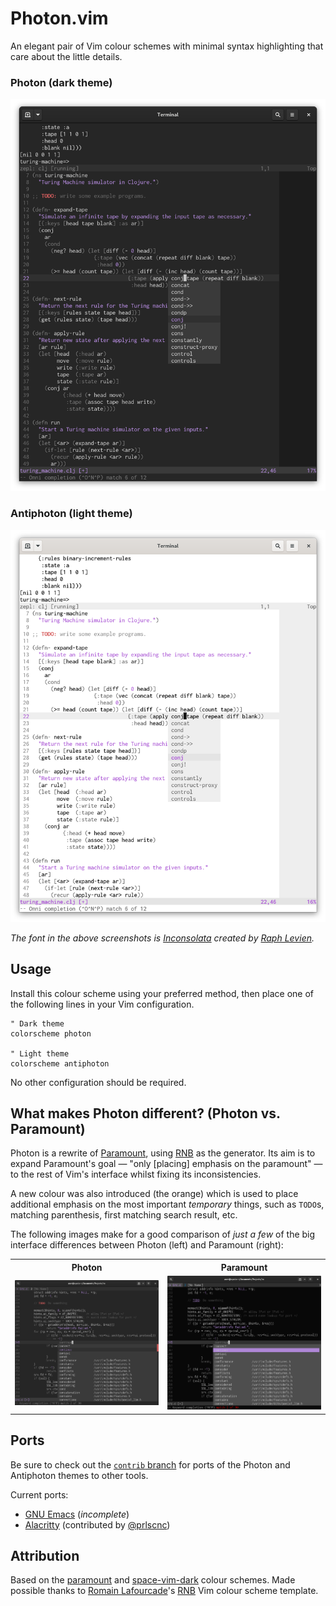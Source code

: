 # Photon.vim

An elegant pair of Vim colour schemes with minimal syntax highlighting that
care about the little details.


### Photon (dark theme)

![](https://raw.githubusercontent.com/axvr/photon.vim/36ec1b4c8b13c3f714b0dc233ec2e0fb280dede2/photon6.png)

### Antiphoton (light theme)

![](https://raw.githubusercontent.com/axvr/photon.vim/36ec1b4c8b13c3f714b0dc233ec2e0fb280dede2/antiphoton2.png)

_The font in the above screenshots is [Inconsolata](https://levien.com/type/myfonts/inconsolata.html) created by [Raph Levien](https://levien.com/)._


## Usage

Install this colour scheme using your preferred method, then place one of the
following lines in your Vim configuration.

```vim
" Dark theme
colorscheme photon

" Light theme
colorscheme antiphoton
```

No other configuration should be required.


## What makes Photon different?  (Photon vs. Paramount)

Photon is a rewrite of [Paramount][], using [RNB][] as the generator.  Its aim
is to expand Paramount's goal — "only \[placing\] emphasis on the paramount" —
to the rest of Vim's interface whilst fixing its inconsistencies.

A new colour was also introduced (the orange) which is used to place additional
emphasis on the most important *temporary* things, such as `TODO`s, matching
parenthesis, first matching search result, etc.

The following images make for a good comparison of *just a few* of the big
interface differences between Photon \(left\) and Paramount \(right\):

<table>
<tr>
<th>Photon</th>
<th>Paramount</th>
</tr>
<tr>
<td>
<img alt="Comparison image of Photon" title="Photon" width="500"
     src="https://raw.githubusercontent.com/axvr/photon.vim/images/photon-compare1.png" />
</td>
<td>
<img alt="Comparison image of Paramount" title="Paramount" width="500"
     src="https://raw.githubusercontent.com/axvr/photon.vim/images/paramount1.png" />
</td>
</tr>
</table>


## Ports

Be sure to check out the [`contrib` branch](https://github.com/axvr/photon.vim/tree/contrib)
for ports of the Photon and Antiphoton themes to other tools.

Current ports:

- [GNU Emacs](https://github.com/axvr/photon.vim/tree/contrib/emacs) \(_incomplete_\)
- [Alacritty](https://github.com/axvr/photon.vim/tree/contrib/alacritty) \(contributed by [@prlscnc](https://github.com/prlscnc)\)

## Attribution

Based on the [paramount][] and [space-vim-dark][] colour schemes.  Made possible
thanks to [Romain Lafourcade][]'s [RNB][] Vim colour scheme template.


[space-vim-dark]: https://github.com/liuchengxu/space-vim-dark
[Apprentice]: https://github.com/romainl/Apprentice
[Paramount]: https://github.com/owickstrom/vim-colors-paramount
[Romain Lafourcade]: https://github.com/romainl
[RNB]: https://github.com/romainl/vim-rnb
